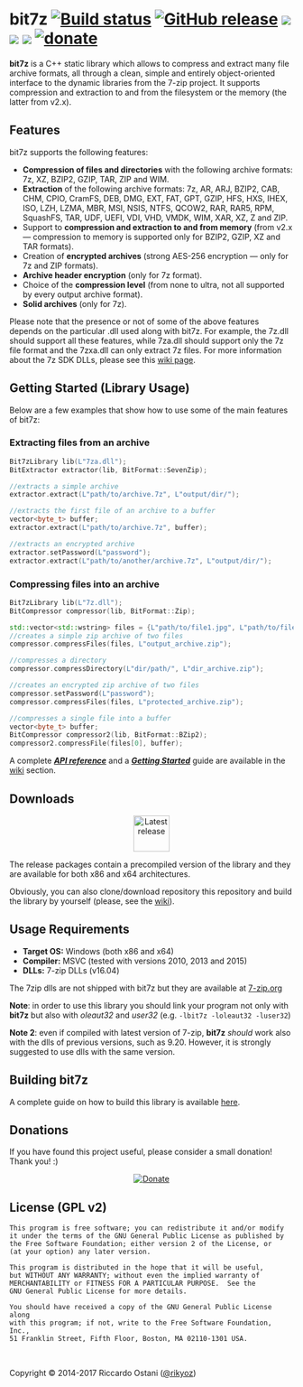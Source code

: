 bit7z [![Build status](https://ci.appveyor.com/api/projects/status/5la21g1kb7ikm82n?svg=true)](https://ci.appveyor.com/project/rikyoz/bit7z) [![GitHub release](https://img.shields.io/github/release/rikyoz/bit7z.png)](https://github.com/rikyoz/bit7z/releases/latest) ![](http://img.shields.io/badge/compiler-MSVC%202010%20--%202015-red.png) ![](http://img.shields.io/badge/arch-x86,%20x86__64-orange.png) [![](http://img.shields.io/badge/license-GNU%20GPL%20v2-lightgrey.png)](https://github.com/rikyoz/bit7z/blob/master/LICENSE) [![donate](https://img.shields.io/donate/PayPal.png?color=yellow)](https://www.paypal.com/cgi-bin/webscr?cmd=_s-xclick&hosted_button_id=NTZF5G7LRXDRC)
=====

**bit7z** is a C++ static library which allows to compress and extract many file archive formats,  all through a clean, simple and entirely object-oriented interface to the dynamic libraries from the 7-zip project. It supports compression and extraction to and from the filesystem or the memory (the latter from v2.x).

## Features
bit7z supports the following features:

+ **Compression of files and directories** with the following archive formats: 7z, XZ, BZIP2, GZIP, TAR, ZIP and WIM.
+ **Extraction** of the following archive formats: 7z, AR, ARJ, BZIP2, CAB, CHM, CPIO, CramFS, DEB, DMG, EXT, FAT, GPT, GZIP, HFS, HXS, IHEX, ISO, LZH, LZMA, MBR, MSI, NSIS, NTFS, QCOW2, RAR, RAR5, RPM, SquashFS, TAR, UDF, UEFI, VDI, VHD, VMDK, WIM, XAR, XZ, Z and ZIP.
+ Support to **compression and extraction to and from memory** (from v2.x &mdash; compression to memory is supported only for BZIP2, GZIP, XZ and TAR formats).
+ Creation of **encrypted archives** (strong AES-256 encryption &mdash; only for 7z and ZIP formats).
+ **Archive header encryption** (only for 7z format).
+ Choice of the **compression level** (from none to ultra, not all supported by every output archive format).
+ **Solid archives** (only for 7z).

Please note that the presence or not of some of the above features depends on the particular .dll used along with bit7z. For example, the 7z.dll should support all these features, while 7za.dll should support only the 7z file format and the 7zxa.dll can only extract 7z files. For more information about the 7z SDK DLLs, please see this [wiki page](https://github.com/rikyoz/bit7z/wiki/7z-DLLs).

## Getting Started (Library Usage)

Below are a few examples that show how to use some of the main features of bit7z:

### Extracting files from an archive
```cpp
Bit7zLibrary lib(L"7za.dll");
BitExtractor extractor(lib, BitFormat::SevenZip);

//extracts a simple archive
extractor.extract(L"path/to/archive.7z", L"output/dir/");

//extracts the first file of an archive to a buffer
vector<byte_t> buffer;
extractor.extract(L"path/to/archive.7z", buffer);

//extracts an encrypted archive
extractor.setPassword(L"password");
extractor.extract(L"path/to/another/archive.7z", L"output/dir/");
```

### Compressing files into an archive
```cpp
Bit7zLibrary lib(L"7z.dll");
BitCompressor compressor(lib, BitFormat::Zip);

std::vector<std::wstring> files = {L"path/to/file1.jpg", L"path/to/file2.pdf"};
//creates a simple zip archive of two files
compressor.compressFiles(files, L"output_archive.zip");

//compresses a directory
compressor.compressDirectory(L"dir/path/", L"dir_archive.zip");

//creates an encrypted zip archive of two files
compressor.setPassword(L"password");
compressor.compressFiles(files, L"protected_archive.zip");

//compresses a single file into a buffer
vector<byte_t> buffer;
BitCompressor compressor2(lib, BitFormat::BZip2);
compressor2.compressFile(files[0], buffer);
```

A complete ***[API reference](https://github.com/rikyoz/bit7z/wiki/API-Reference)*** and a ***[Getting Started](https://github.com/rikyoz/bit7z/wiki/Getting-Started)*** guide are available in the [wiki](https://github.com/rikyoz/bit7z/wiki/) section.

## Downloads

<div align="center">

[<img alt="Latest release" src="https://img.shields.io/badge/&#129095;-Download-green.svg" height="64"/>](https://github.com/rikyoz/bit7z/releases/latest)

</div>

The release packages contain a precompiled version of the library and they are available for both x86 and x64 architectures.

Obviously, you can also clone/download repository this repository and build the library by yourself (please, see the [wiki](https://github.com/rikyoz/bit7z/wiki/Building-the-library)).

## Usage Requirements
+ **Target OS:** Windows (both x86 and x64)
+ **Compiler:** MSVC (tested with versions 2010, 2013 and 2015)
+ **DLLs:** 7-zip DLLs (v16.04)

The 7zip dlls are not shipped with bit7z but they are available at [7-zip.org](http://www.7-zip.org/)

**Note**: in order to use this library you should link your program not only with **bit7z** but also with *oleaut32* and *user32* (e.g. `-lbit7z -loleaut32 -luser32`)

**Note 2**: even if compiled with latest version of 7-zip, **bit7z** _should_ work also with the dlls of previous versions, such as 9.20. However, it is strongly suggested to use dlls with the same version.

## Building bit7z

A complete guide on how to build this library is available [here](https://github.com/rikyoz/bit7z/wiki/Building-bit7z).

## Donations
If you have found this project useful, please consider a small donation! Thank you! :)

<div align="center">

[![Donate](https://www.paypalobjects.com/en_US/i/btn/btn_donateCC_LG.gif)](https://www.paypal.com/cgi-bin/webscr?cmd=_s-xclick&hosted_button_id=NTZF5G7LRXDRC)

</div>

## License (GPL v2)
    This program is free software; you can redistribute it and/or modify
    it under the terms of the GNU General Public License as published by
    the Free Software Foundation; either version 2 of the License, or
    (at your option) any later version.

    This program is distributed in the hope that it will be useful,
    but WITHOUT ANY WARRANTY; without even the implied warranty of
    MERCHANTABILITY or FITNESS FOR A PARTICULAR PURPOSE.  See the
    GNU General Public License for more details.

    You should have received a copy of the GNU General Public License along
    with this program; if not, write to the Free Software Foundation, Inc.,
    51 Franklin Street, Fifth Floor, Boston, MA 02110-1301 USA.

<br/>

Copyright &copy; 2014-2017 Riccardo Ostani ([@rikyoz](https://github.com/rikyoz))
